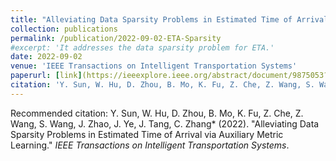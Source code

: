 ```yaml
---
title: "Alleviating Data Sparsity Problems in Estimated Time of Arrival via Auxiliary Metric Learning"
collection: publications
permalink: /publication/2022-09-02-ETA-Sparsity
#excerpt: 'It addresses the data sparsity problem for ETA.'
date: 2022-09-02
venue: 'IEEE Transactions on Intelligent Transportation Systems'
paperurl: [link](https://ieeexplore.ieee.org/abstract/document/9875053?casa_token=l2bt-2lO49wAAAAA:5R-tAjl3HHaxXlJUnHBUO5jyAUJ9S8tgjHFHphuLfekf_KTKwyWAOXvniHo_kv8r5z6yWIq-Xg)
citation: 'Y. Sun, W. Hu, D. Zhou, B. Mo, K. Fu, Z. Che, Z. Wang, S. Wang, J. Zhao, J. Ye, J. Tang, C. Zhang* (2022). &quot;Alleviating Data Sparsity Problems in Estimated Time of Arrival via Auxiliary Metric Learning.&quot; <i>IEEE Transactions on Intelligent Transportation Systems</i>'
---
```


Recommended citation: Y. Sun, W. Hu, D. Zhou, B. Mo, K. Fu, Z. Che, Z. Wang, S. Wang, J. Zhao, J. Ye, J. Tang, C. Zhang* (2022). "Alleviating Data Sparsity Problems in Estimated Time of Arrival via Auxiliary Metric Learning." <i>IEEE Transactions on Intelligent Transportation Systems</i>.
